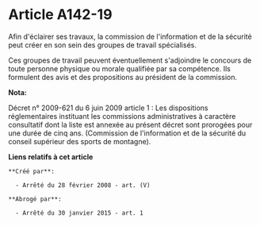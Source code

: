 # Article A142-19

Afin d'éclairer ses travaux, la commission de l'information et de la sécurité peut créer en son sein des groupes de travail
spécialisés.

Ces groupes de travail peuvent éventuellement s'adjoindre le concours de toute personne physique ou morale qualifiée par sa
compétence. Ils formulent des avis et des propositions au président de la commission.

**Nota:**

Décret n° 2009-621 du 6 juin 2009 article 1 : Les dispositions réglementaires instituant les commissions administratives à
caractère consultatif dont la liste est annexée au présent décret sont prorogées pour une durée de cinq ans. (Commission de
l'information et de la sécurité du conseil supérieur des sports de montagne).

**Liens relatifs à cet article**

	**Créé par**:

	  - Arrêté du 28 février 2008 - art. (V)

	**Abrogé par**:

	  - Arrêté du 30 janvier 2015 - art. 1
